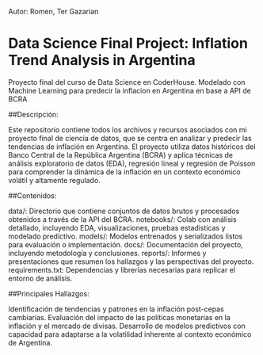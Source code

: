 Autor: Romen, Ter Gazarian


<h1>Data Science Final Project: Inflation Trend Analysis in Argentina</h1>

Proyecto final del curso de Data Science en CoderHouse. Modelado con Machine Learning para predecir la inflacion en Argentina en base a API de BCRA



##Descripción:

Este repositorio contiene todos los archivos y recursos asociados con mi proyecto final de ciencia de datos, que se centra en analizar y predecir las tendencias de inflación en Argentina. El proyecto utiliza datos históricos del Banco Central de la República Argentina (BCRA) y aplica técnicas de análisis exploratorio de datos (EDA), regresión lineal y regresión de Poisson para comprender la dinámica de la inflación en un contexto económico volátil y altamente regulado.

##Contenidos:

data/: Directorio que contiene conjuntos de datos brutos y procesados obtenidos a través de la API del BCRA.
notebooks/: Colab con análisis detallado, incluyendo EDA, visualizaciones, pruebas estadísticas y modelado predictivo.
models/: Modelos entrenados y serializados listos para evaluación o implementación.
docs/: Documentación del proyecto, incluyendo metodología y conclusiones.
reports/: Informes y presentaciones que resumen los hallazgos y las perspectivas del proyecto.
requirements.txt: Dependencias y librerías necesarias para replicar el entorno de análisis.

##Principales Hallazgos:

Identificación de tendencias y patrones en la inflación post-cepas cambiarias.
Evaluación del impacto de las políticas monetarias en la inflación y el mercado de divisas.
Desarrollo de modelos predictivos con capacidad para adaptarse a la volatilidad inherente al contexto económico de Argentina.
